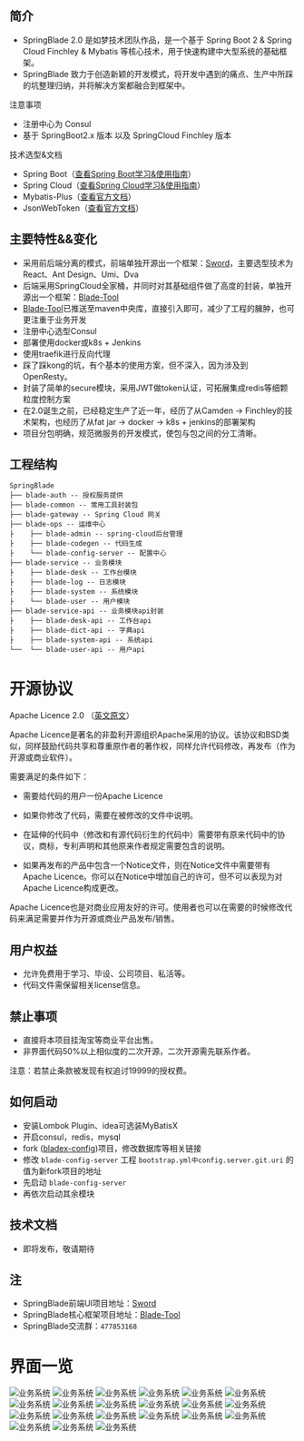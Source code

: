 ## 简介
* SpringBlade 2.0 是如梦技术团队作品，是一个基于 Spring Boot 2 & Spring Cloud Finchley & Mybatis 等核心技术，用于快速构建中大型系统的基础框架。
* SpringBlade 致力于创造新颖的开发模式，将开发中遇到的痛点、生产中所踩的坑整理归纳，并将解决方案都融合到框架中。

注意事项
* 注册中心为 Consul 
* 基于 SpringBoot2.x 版本 以及 SpringCloud Finchley 版本

技术选型&文档
* Spring Boot（[查看Spring Boot学习&使用指南](http://www.jianshu.com/p/1a9fd8936bd8)）
* Spring Cloud（[查看Spring Cloud学习&使用指南](https://springcloud.cc/)）
* Mybatis-Plus（[查看官方文档](https://mp.baomidou.com/guide/)）
* JsonWebToken（[查看官方文档](https://jwt.io/)） 

## 主要特性&&变化
* 采用前后端分离的模式，前端单独开源出一个框架：[Sword](https://gitee.com/smallc/Sword)，主要选型技术为React、Ant Design、Umi、Dva
* 后端采用SpringCloud全家桶，并同时对其基础组件做了高度的封装，单独开源出一个框架：[Blade-Tool](https://github.com/chillzhuang/blade-tool.git)
* [Blade-Tool](https://github.com/chillzhuang/blade-tool.git)已推送至maven中央库，直接引入即可，减少了工程的臃肿，也可更注重于业务开发
* 注册中心选型Consul
* 部署使用docker或k8s + Jenkins
* 使用traefik进行反向代理
* 踩了踩kong的坑，有个基本的使用方案，但不深入，因为涉及到OpenResty。
* 封装了简单的secure模块，采用JWT做token认证，可拓展集成redis等细颗粒度控制方案
* 在2.0诞生之前，已经稳定生产了近一年，经历了从Camden -> Finchley的技术架构，也经历了从fat jar -> docker -> k8s + jenkins的部署架构
* 项目分包明确，规范微服务的开发模式，使包与包之间的分工清晰。

## 工程结构
``` 
SpringBlade
├── blade-auth -- 授权服务提供
├── blade-common -- 常用工具封装包
├── blade-gateway -- Spring Cloud 网关
├── blade-ops -- 运维中心
├    ├── blade-admin -- spring-cloud后台管理
├    ├── blade-codegen -- 代码生成
├    └── blade-config-server -- 配置中心
├── blade-service -- 业务模块
├    ├── blade-desk -- 工作台模块 
├    ├── blade-log -- 日志模块 
├    ├── blade-system -- 系统模块 
├    └── blade-user -- 用户模块 
├── blade-service-api -- 业务模块api封装
├    ├── blade-desk-api -- 工作台api 
├    ├── blade-dict-api -- 字典api 
├    ├── blade-system-api -- 系统api 
└──  └── blade-user-api -- 用户api 
```

# 开源协议
Apache Licence 2.0 （[英文原文](http://www.apache.org/licenses/LICENSE-2.0.html)）

Apache Licence是著名的非盈利开源组织Apache采用的协议。该协议和BSD类似，同样鼓励代码共享和尊重原作者的著作权，同样允许代码修改，再发布（作为开源或商业软件）。

需要满足的条件如下：

* 需要给代码的用户一份Apache Licence

* 如果你修改了代码，需要在被修改的文件中说明。

* 在延伸的代码中（修改和有源代码衍生的代码中）需要带有原来代码中的协议，商标，专利声明和其他原来作者规定需要包含的说明。

* 如果再发布的产品中包含一个Notice文件，则在Notice文件中需要带有Apache Licence。你可以在Notice中增加自己的许可，但不可以表现为对Apache Licence构成更改。

Apache Licence也是对商业应用友好的许可。使用者也可以在需要的时候修改代码来满足需要并作为开源或商业产品发布/销售。

## 用户权益
* 允许免费用于学习、毕设、公司项目、私活等。
* 代码文件需保留相关license信息。

## 禁止事项
* 直接将本项目挂淘宝等商业平台出售。
* 非界面代码50%以上相似度的二次开源，二次开源需先联系作者。

注意：若禁止条款被发现有权追讨19999的授权费。

## 如何启动
* 安装Lombok Plugin、idea可选装MyBatisX
* 开启consul，redis，mysql
* fork ([bladex-config](https://gitee.com/smallc/bladex-config))项目，修改数据库等相关链接
* 修改 `blade-config-server` 工程 `bootstrap.yml中config.server.git.uri` 的值为新fork项目的地址
* 先启动 `blade-config-server`
* 再依次启动其余模块

## 技术文档
* 即将发布，敬请期待

## 注
* SpringBlade前端UI项目地址：[Sword](https://gitee.com/smallc/Sword)
* SpringBlade核心框架项目地址：[Blade-Tool](https://github.com/chillzhuang/blade-tool.git)
* SpringBlade交流群：`477853168`


# 界面一览
![业务系统](https://raw.githubusercontent.com/chillzhuang/blade-tool/master/pic/springblade-k8s.png "业务系统")
![业务系统](https://raw.githubusercontent.com/chillzhuang/blade-tool/master/pic/springblade-traefik.png "业务系统")
![业务系统](https://raw.githubusercontent.com/chillzhuang/blade-tool/master/pic/springblade-traefik-health.png "业务系统")
![业务系统](https://raw.githubusercontent.com/chillzhuang/blade-tool/master/pic/springblade-harbor.png "业务系统")
![业务系统](https://raw.githubusercontent.com/chillzhuang/blade-tool/master/pic/springblade-consul.png "业务系统")
![业务系统](https://raw.githubusercontent.com/chillzhuang/blade-tool/master/pic/springblade-consul-nodes1.png "业务系统")
![业务系统](https://raw.githubusercontent.com/chillzhuang/blade-tool/master/pic/springblade-consul-nodes2.png "业务系统")
![业务系统](https://raw.githubusercontent.com/chillzhuang/blade-tool/master/pic/springblade-admin1.png "业务系统")
![业务系统](https://raw.githubusercontent.com/chillzhuang/blade-tool/master/pic/springblade-admin2.png "业务系统")
![业务系统](https://raw.githubusercontent.com/chillzhuang/blade-tool/master/pic/springblade-swagger1.png "业务系统")
![业务系统](https://raw.githubusercontent.com/chillzhuang/blade-tool/master/pic/springblade-swagger2.png "业务系统")
![业务系统](https://raw.githubusercontent.com/chillzhuang/blade-tool/master/pic/sword-main.png "业务系统")
![业务系统](https://raw.githubusercontent.com/chillzhuang/blade-tool/master/pic/sword-menu.png "业务系统")
![业务系统](https://raw.githubusercontent.com/chillzhuang/blade-tool/master/pic/sword-menu-edit.png "业务系统")
![业务系统](https://raw.githubusercontent.com/chillzhuang/blade-tool/master/pic/sword-menu-icon.png "业务系统")
![业务系统](https://raw.githubusercontent.com/chillzhuang/blade-tool/master/pic/sword-role.png "业务系统")
![业务系统](https://raw.githubusercontent.com/chillzhuang/blade-tool/master/pic/sword-user.png "业务系统")
![业务系统](https://raw.githubusercontent.com/chillzhuang/blade-tool/master/pic/sword-dict.png "业务系统")
![业务系统](https://raw.githubusercontent.com/chillzhuang/blade-tool/master/pic/sword-locale-cn.png "业务系统")
![业务系统](https://raw.githubusercontent.com/chillzhuang/blade-tool/master/pic/sword-locale-us.png "业务系统")
![业务系统](https://raw.githubusercontent.com/chillzhuang/blade-tool/master/pic/sword-log.png "业务系统")